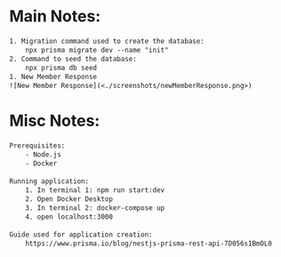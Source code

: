 # Main Notes:

    1. Migration command used to create the database:
        npx prisma migrate dev --name "init"
    2. Command to seed the database:
        npx prisma db seed
    1. New Member Response
    ![New Member Response](<./screenshots/newMemberResponse.png>)

# Misc Notes:

    Prerequisites:
        - Node.js
        - Docker

    Running application:
        1. In terminal 1: npm run start:dev
        2. Open Docker Desktop
        3. In terminal 2: docker-compose up
        4. open localhost:3000

    Guide used for application creation:
        https://www.prisma.io/blog/nestjs-prisma-rest-api-7D056s1BmOL0
